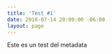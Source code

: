 ```yaml
---
title: 'Test #1'
date: 2016-07-14 20:09:00 -06:00
layout: page
---
```


Este es un test del metadata